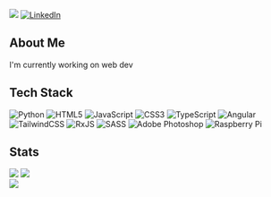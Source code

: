 [![](https://visitcount.itsvg.in/api?id=adrianooandrade&icon=7&color=12)](https://visitcount.itsvg.in)
[![LinkedIn](https://img.shields.io/badge/LinkedIn-%230077B5.svg?logo=linkedin&logoColor=white)](https://linkedin.com/in/adriano-andrade-aa451816a) 

## About Me
I'm currently working on web dev <br/>

## Tech Stack
![Python](https://img.shields.io/badge/python-3670A0?style=flat&logo=python&logoColor=ffdd54) ![HTML5](https://img.shields.io/badge/html5-%23E34F26.svg?style=flat&logo=html5&logoColor=white) ![JavaScript](https://img.shields.io/badge/javascript-%23323330.svg?style=flat&logo=javascript&logoColor=%23F7DF1E) ![CSS3](https://img.shields.io/badge/css3-%231572B6.svg?style=flat&logo=css3&logoColor=white) ![TypeScript](https://img.shields.io/badge/typescript-%23007ACC.svg?style=flat&logo=typescript&logoColor=white) ![Angular](https://img.shields.io/badge/angular-%23DD0031.svg?style=flat&logo=angular&logoColor=white) ![TailwindCSS](https://img.shields.io/badge/tailwindcss-%2338B2AC.svg?style=flat&logo=tailwind-css&logoColor=white) ![RxJS](https://img.shields.io/badge/rxjs-%23B7178C.svg?style=flat&logo=reactivex&logoColor=white) ![SASS](https://img.shields.io/badge/SASS-hotpink.svg?style=flat&logo=SASS&logoColor=white) ![Adobe Photoshop](https://img.shields.io/badge/adobephotoshop-%2331A8FF.svg?style=flat&logo=adobephotoshop&logoColor=white) ![Raspberry Pi](https://img.shields.io/badge/-RaspberryPi-C51A4A?style=flat&logo=Raspberry-Pi)

## Stats
![](https://github-readme-stats.vercel.app/api?username=adrianooandrade&theme=dark&hide_border=false&include_all_commits=true&count_private=true) 
![](https://github-readme-streak-stats.herokuapp.com/?user=adrianooandrade&theme=dark&hide_border=false)<br/>
![](https://github-readme-stats.vercel.app/api/top-langs/?username=adrianooandrade&theme=dark&hide_border=false&include_all_commits=true&count_private=true&layout=compact)
